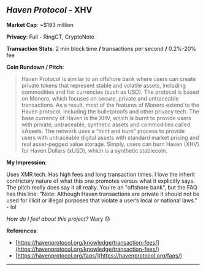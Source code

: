 
## *Haven Protocol* - XHV

**Market Cap**: ~$193 million

**Privacy**: Full - RingCT, CryptoNote 

**Transaction Stats**: 2 min block time **/**  transactions per second **/** 0.2%-20% fee

**Coin Rundown / Pitch**: 

> Haven Protocol is similar to an offshore bank where users can create private tokens that represent stable and volatile assets, including commodities and fiat currencies (such as USD). The protocol is based on Monero, which focuses on secure, private and untraceable transactions. As a result, most of the features of Monero extend to the Haven protocol, including the bulletproofs and other privacy tech. The base currency of Haven is the XHV, which is burnt to provide users with private, untraceable, synthetic assets and commodities called xAssets. The network uses a “mint and burn” process to provide users with untraceable digital assets with standard market pricing and real asset-pegged value storage. Simply, users can burn Haven (XHV) for Haven Dollars (xUSD), which is a synthetic stablecoin.

**My Impression**: 

Uses XMR tech. Has high fees and long transaction times. I love the inherit contrictory nature of what this one promotes versus what it explicitly says. The pitch really does say it all really. You're an "offshore bank", but the FAQ has this line: "Note: Although Haven transactions are private it should not be used for illicit or illegal purposes that violate a user’s local or national laws." - lol

*How do I feel about this project?* Wary 😟

**References**:
- [https://havenprotocol.org/knowledge/transaction-fees/](https://havenprotocol.org/knowledge/transaction-fees/)
- [https://havenprotocol.org/faqs/](https://havenprotocol.org/faqs/)

---
